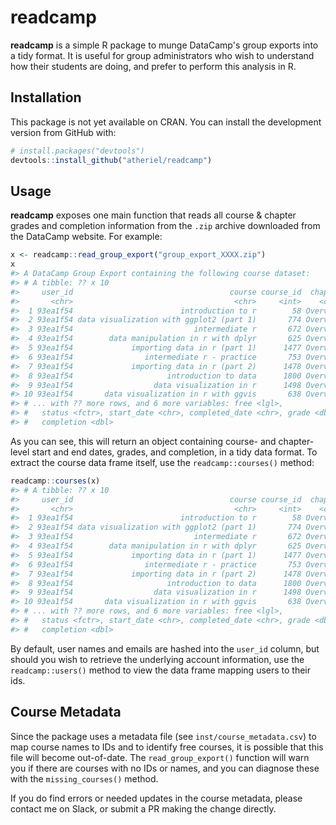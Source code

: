# readcamp

**readcamp** is a simple R package to munge DataCamp's group exports into a tidy
format. It is useful for group administrators who wish to understand how their
students are doing, and prefer to perform this analysis in R.

## Installation

This package is not yet available on CRAN. You can install the development
version from GitHub with:

```r
# install.packages("devtools")
devtools::install_github("atheriel/readcamp")
```

## Usage

**readcamp** exposes one main function that reads all course & chapter grades
and completion information from the `.zip` archive downloaded from the DataCamp
website. For example:

```r
x <- readcamp::read_group_export("group_export_XXXX.zip")
x
#> A DataCamp Group Export containing the following course dataset:
#> # A tibble: ?? x 10
#>     user_id                                   course course_id  chapter
#>       <chr>                                    <chr>     <int>    <chr>
#>  1 93ea1f54                        introduction to r        58 Overview
#>  2 93ea1f54 data visualization with ggplot2 (part 1)       774 Overview
#>  3 93ea1f54                           intermediate r       672 Overview
#>  4 93ea1f54        data manipulation in r with dplyr       625 Overview
#>  5 93ea1f54             importing data in r (part 1)      1477 Overview
#>  6 93ea1f54                intermediate r - practice       753 Overview
#>  7 93ea1f54             importing data in r (part 2)      1478 Overview
#>  8 93ea1f54                     introduction to data      1800 Overview
#>  9 93ea1f54                  data visualization in r      1498 Overview
#> 10 93ea1f54       data visualization in r with ggvis       638 Overview
#> # ... with ?? more rows, and 6 more variables: free <lgl>,
#> #   status <fctr>, start_date <chr>, completed_date <chr>, grade <dbl>,
#> #   completion <dbl>
```

As you can see, this will return an object containing course- and chapter-level
start and end dates, grades, and completion, in a tidy data format. To extract
the course data frame itself, use the `readcamp::courses()` method:

```r
readcamp::courses(x)
#> # A tibble: ?? x 10
#>     user_id                                   course course_id  chapter
#>       <chr>                                    <chr>     <int>    <chr>
#>  1 93ea1f54                        introduction to r        58 Overview
#>  2 93ea1f54 data visualization with ggplot2 (part 1)       774 Overview
#>  3 93ea1f54                           intermediate r       672 Overview
#>  4 93ea1f54        data manipulation in r with dplyr       625 Overview
#>  5 93ea1f54             importing data in r (part 1)      1477 Overview
#>  6 93ea1f54                intermediate r - practice       753 Overview
#>  7 93ea1f54             importing data in r (part 2)      1478 Overview
#>  8 93ea1f54                     introduction to data      1800 Overview
#>  9 93ea1f54                  data visualization in r      1498 Overview
#> 10 93ea1f54       data visualization in r with ggvis       638 Overview
#> # ... with ?? more rows, and 6 more variables: free <lgl>,
#> #   status <fctr>, start_date <chr>, completed_date <chr>, grade <dbl>,
#> #   completion <dbl>
```

By default, user names and emails are hashed into the `user_id` column, but
should you wish to retrieve the underlying account information, use the
`readcamp::users()` method to view the data frame mapping users to their ids.

## Course Metadata

Since the package uses a metadata file (see `inst/course_metadata.csv`) to map
course names to IDs and to identify free courses, it is possible that this file
will become out-of-date. The `read_group_export()` function will warn you if
there are courses with no IDs or names, and you can diagnose these with the
`missing_courses()` method.

If you do find errors or needed updates in the course metadata, please contact
me on Slack, or submit a PR making the change directly.
